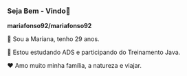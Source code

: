 ### Seja Bem - Vindo👋

**mariafonso92/mariafonso92** 



:information_desk_person:  Sou a Mariana, tenho 29 anos.

:book: Estou estudando ADS e participando do Treinamento Java.

 :hearts: Amo muito minha família, a natureza e viajar. 